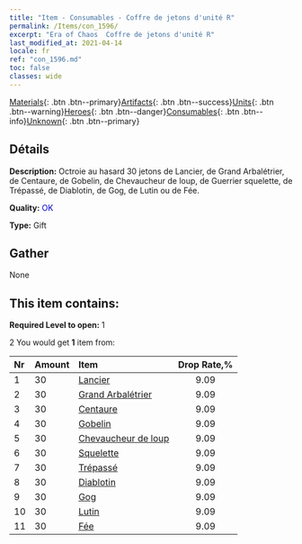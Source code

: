 ```yaml
---
title: "Item - Consumables - Coffre de jetons d'unité R"
permalink: /Items/con_1596/
excerpt: "Era of Chaos  Coffre de jetons d'unité R"
last_modified_at: 2021-04-14
locale: fr
ref: "con_1596.md"
toc: false
classes: wide
---
```

 [Materials](/fr/Items/){: .btn .btn--primary}[Artifacts](/fr/Items/Artifacts/){: .btn .btn--success}[Units](/fr/Items/Units/){: .btn .btn--warning}[Heroes](/fr/Items/Heroes/){: .btn .btn--danger}[Consumables](/fr/Items/Consumables/){: .btn .btn--info}[Unknown](/fr/Items/Unknown/){: .btn .btn--primary}

## Détails
 **Description:** Octroie au hasard 30 jetons de Lancier, de Grand Arbalétrier, de Centaure, de Gobelin, de Chevaucheur de loup, de Guerrier squelette, de Trépassé, de Diablotin, de Gog, de Lutin ou de Fée.

 **Quality:** <span style="color: #0000CD">OK</span>

 **Type:** Gift

## Gather

  None

## This item contains:

 **Required Level to open:** 1

 2 You would get **1** item  from:

  | Nr | Amount |     Item    | Drop Rate,% |
  |:---|:-------|:------------|:---------:|
  | 1 | 30 | [Lancier](/fr/Items/unt_190/) | 9.09 | 
  | 2 | 30 | [Grand Arbalétrier](/fr/Items/unt_191/) | 9.09 | 
  | 3 | 30 | [Centaure](/fr/Items/unt_199/) | 9.09 | 
  | 4 | 30 | [Gobelin](/fr/Items/unt_217/) | 9.09 | 
  | 5 | 30 | [Chevaucheur de loup](/fr/Items/unt_218/) | 9.09 | 
  | 6 | 30 | [Squelette](/fr/Items/unt_208/) | 9.09 | 
  | 7 | 30 | [Trépassé](/fr/Items/unt_209/) | 9.09 | 
  | 8 | 30 | [Diablotin](/fr/Items/unt_226/) | 9.09 | 
  | 9 | 30 | [Gog](/fr/Items/unt_227/) | 9.09 | 
  | 10 | 30 | [Lutin](/fr/Items/unt_235/) | 9.09 | 
  | 11 | 30 | [Fée](/fr/Items/unt_262/) | 9.09 | 
